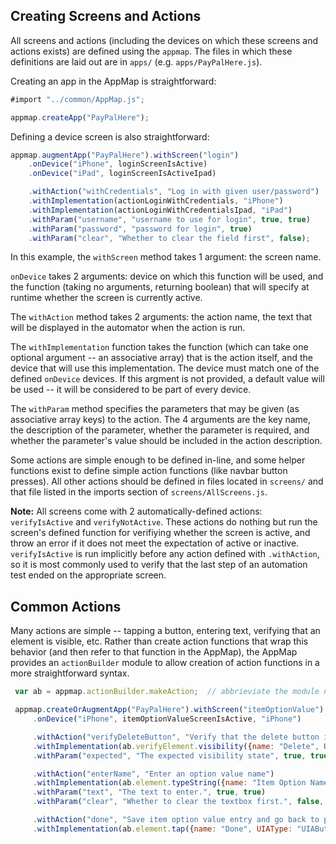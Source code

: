 
Creating Screens and Actions
----------------------------

All screens and actions (including the devices on which these screens and actions exists) are defined using the `appmap`.  The files in which these definitions are laid out are in `apps/` (e.g. `apps/PayPalHere.js`).

Creating an app in the AppMap is straightforward:

```javascript
#import "../common/AppMap.js";

appmap.createApp("PayPalHere");
```

Defining a device screen is also straightforward:

```javascript
appmap.augmentApp("PayPalHere").withScreen("login")
    .onDevice("iPhone", loginScreenIsActive)
    .onDevice("iPad", loginScreenIsActiveIpad)

    .withAction("withCredentials", "Log in with given user/password")
    .withImplementation(actionLoginWithCredentials, "iPhone")
    .withImplementation(actionLoginWithCredentialsIpad, "iPad")
    .withParam("username", "username to use for login", true, true)
    .withParam("password", "password for login", true)
    .withParam("clear", "Whether to clear the field first", false);
```

In this example, the `withScreen` method takes 1 argument: the screen name.

`onDevice` takes 2 arguments: device on which this function will be used, and the function (taking no arguments, returning boolean) that will specify at runtime whether the screen is currently active.

The `withAction` method takes 2 arguments: the action name, the text that will be displayed in the automator when the action is run.

The `withImplementation` function takes the function (which can take one optional argument -- an associative array) that is the action itself, and the device that will use this implementation.  The device must match one of the defined `onDevice` devices.  If this argment is not provided, a default value will be used -- it will be considered to be part of every device.

The `withParam` method specifies the parameters that may be given (as associative array keys) to the action.  The 4 arguments are the key name, the description of the parameter, whether the parameter is required, and whether the parameter's value should be included in the action description.

Some actions are simple enough to be defined in-line, and some helper functions exist to define simple action functions (like navbar button presses).  All other actions should be defined in files located in `screens/` and that file listed in the imports section of `screens/AllScreens.js`.

**Note:** All screens come with 2 automatically-defined actions: `verifyIsActive` and `verifyNotActive`.  These actions do nothing but run the screen's defined function for verifiying whether the screen is active, and throw an error if it does not meet the expectation of active or inactive.  `verifyIsActive` is run implicitly before any action defined with `.withAction`, so it is most commonly used to verify that the last step of an automation test ended on the appropriate screen.


Common Actions
--------------

Many actions are simple -- tapping a button, entering text, verifying that an element is visible, etc.  Rather than create action functions that wrap this behavior (and then refer to that function in the AppMap), the AppMap provides an `actionBuilder` module to allow creation of action functions in a more straightforward syntax.

```javascript
 var ab = appmap.actionBuilder.makeAction;  // abbrieviate the module name for the action builder

 appmap.createOrAugmentApp("PayPalHere").withScreen("itemOptionValue")
     .onDevice("iPhone", itemOptionValueScreenIsActive, "iPhone")

     .withAction("verifyDeleteButton", "Verify that the delete button is visible or not visible")
     .withImplementation(ab.verifyElement.visibility({name: "Delete", UIAtype: "UIAButton"}, "Delete"))
     .withParam("expected", "The expected visibility state", true, true)

     .withAction("enterName", "Enter an option value name")
     .withImplementation(ab.element.typeString({name: "Item Option Name"}, "Item option name"))
     .withParam("text", "The text to enter.", true, true)
     .withParam("clear", "Whether to clear the textbox first.", false, true)

     .withAction("done", "Save item option value entry and go back to previous screen")
     .withImplementation(ab.element.tap({name: "Done", UIAType: "UIAButton"}, "Done button"))
 ```

